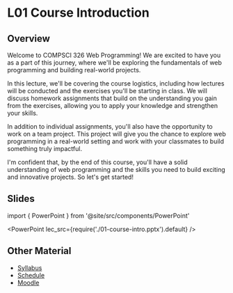# L01 Course Introduction

## Overview

Welcome to COMPSCI 326 Web Programming! We are excited to have you as a part of this journey, where we'll be exploring the fundamentals of web programming and building real-world projects.

In this lecture, we'll be covering the course logistics, including how lectures will be conducted and the exercises you'll be starting in class. We will discuss homework assignments that build on the understanding you gain from the exercises, allowing you to apply your knowledge and strengthen your skills.

In addition to individual assignments, you'll also have the opportunity to work on a team project. This project will give you the chance to explore web programming in a real-world setting and work with your classmates to build something truly impactful.

I'm confident that, by the end of this course, you'll have a solid understanding of web programming and the skills you need to build exciting and innovative projects. So let's get started!

## Slides

import { PowerPoint } from '@site/src/components/PowerPoint'

<PowerPoint lec_src={require('./01-course-intro.pptx').default} />

## Other Material

- [Syllabus](/docs/information/syllabus)
- [Schedule](/docs/information/schedule)
- [Moodle](https://umass.moonami.com/)
